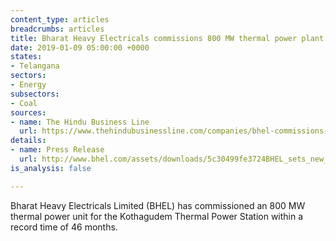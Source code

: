 ```yaml
---
content_type: articles
breadcrumbs: articles
title: Bharat Heavy Electricals commissions 800 MW thermal power plant in Telangana
date: 2019-01-09 05:00:00 +0000
states:
- Telangana
sectors:
- Energy
subsectors:
- Coal
sources:
- name: The Hindu Business Line
  url: https://www.thehindubusinessline.com/companies/bhel-commissions-800-mw-supercritical-thermal-plant-in-telangana-in-record-time/article25925916.ece
details:
- name: Press Release
  url: http://www.bhel.com/assets/downloads/5c30499fe3724BHEL_sets_new_benchmark__Commissions_800_MW_supercritical_thermal_plant_in_record_time.pdf
is_analysis: false

---
```

Bharat Heavy Electricals Limited (BHEL) has commissioned an 800 MW thermal power unit for the Kothagudem Thermal Power Station within a record time of 46 months.